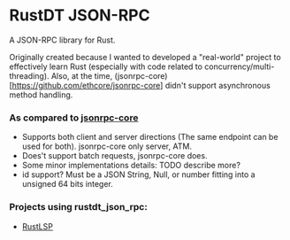 # RustDT JSON-RPC

A JSON-RPC library for Rust. 

Originally created because I wanted to developed a "real-world" project to effectively learn Rust 
(especially with code related to concurrency/multi-threading).
Also, at the time, (jsonrpc-core)[https://github.com/ethcore/jsonrpc-core] didn't support asynchronous
method handling.

### As compared to [jsonrpc-core](https://github.com/ethcore/jsonrpc-core)

 * Supports both client and server directions (The same endpoint can be used for both). jsonrpc-core only server, ATM.
 * Does't support batch requests, jsonrpc-core does.
 * Some minor implementations details: TODO describe more?
  * id support? Must be a JSON String, Null, or number fitting into a unsigned 64 bits integer. 

### Projects using rustdt_json_rpc:
 * [RustLSP](https://github.com/RustDT/RustLSP)